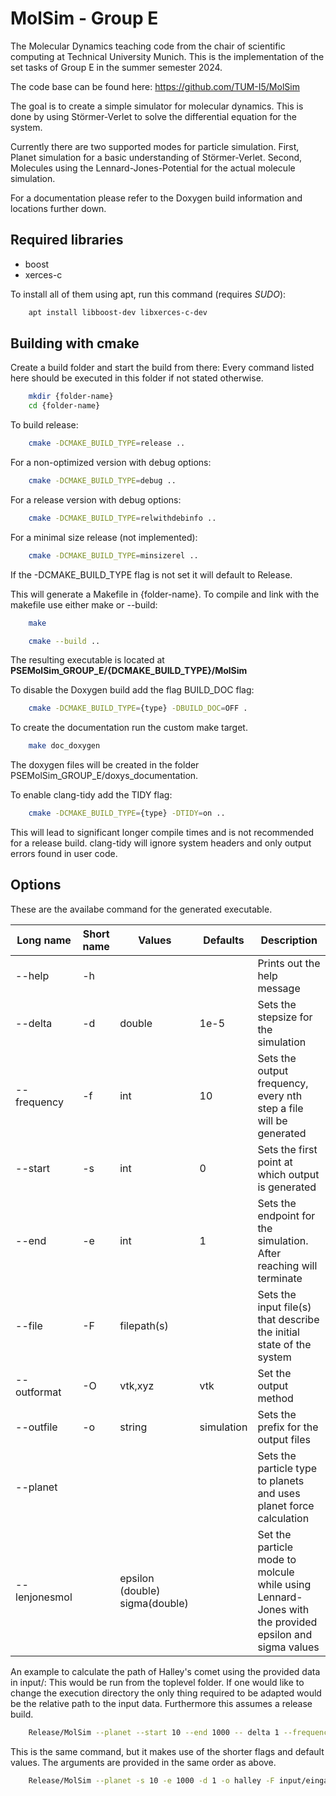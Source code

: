 MolSim - Group E
===

The Molecular Dynamics teaching code from the chair of scientific computing at Technical University Munich.
This is the implementation of the set tasks of Group E in the summer semester 2024.

The code base can be found here: https://github.com/TUM-I5/MolSim

The goal is to create a simple simulator for molecular dynamics.
This is done by using Störmer-Verlet to solve the differential equation for the system.

Currently there are two supported modes for particle simulation.
First, Planet simulation for a basic understanding of Störmer-Verlet.
Second, Molecules using the Lennard-Jones-Potential for the actual molecule simulation.

For a documentation please refer to the Doxygen build information and locations further down.

Required libraries
---
- boost
- xerces-c

To install all of them using apt, run this command (requires *SUDO*):
```bash
    apt install libboost-dev libxerces-c-dev
```
Building with cmake
---
Create a build folder and start the build from there:
Every command listed here should be executed in this folder if not stated otherwise.

```bash
    mkdir {folder-name}
    cd {folder-name}
```

To build release:
```bash
    cmake -DCMAKE_BUILD_TYPE=release .. 
```
For a non-optimized version with debug options:
```bash
    cmake -DCMAKE_BUILD_TYPE=debug .. 
```
For a release version with debug options:
```bash
    cmake -DCMAKE_BUILD_TYPE=relwithdebinfo .. 
```
For a minimal size release (not implemented):
```bash
    cmake -DCMAKE_BUILD_TYPE=minsizerel .. 
```

If the -DCMAKE_BUILD_TYPE flag is not set it will default to Release.

This will generate a Makefile in {folder-name}.
To compile and link with the makefile use either make or --build:
```bash
    make
```
```bash
    cmake --build ..
```
The resulting executable is located at **PSEMolSim_GROUP_E/{DCMAKE_BUILD_TYPE}/MolSim**

To disable the Doxygen build add the flag BUILD_DOC flag:
```bash
    cmake -DCMAKE_BUILD_TYPE={type} -DBUILD_DOC=OFF .
```
To create the documentation run the custom make target.
```bash
	make doc_doxygen
```

The doxygen files will be created in the folder PSEMolSim_GROUP_E/doxys_documentation.

To enable clang-tidy add the TIDY flag:
```bash
    cmake -DCMAKE_BUILD_TYPE={type} -DTIDY=on ..
```

This will lead to significant longer compile times and is not recommended for a release build. clang-tidy will ignore system headers and only output errors found in user code.

Options
---
These are the availabe command for the generated executable.

|Long name      |Short name |Values         			    | Defaults  	| Description												                                            |
|---------------|-----------|-------------------------------|---------------|-------------------------------------------------------------------------------------------------------|
|--help         | -h        |               			    |           	|Prints out the help message										                                    |
|--delta	    | -d	    |double				            | 1e-5  		|Sets the stepsize for the simulation									                                |
|--frequency    | -f        |int            			    | 10        	|Sets the output frequency, every nth step a file will be generated					                    |
|--start        | -s        |int            			    | 0         	|Sets the first point at which output is generated							                            |
|--end          | -e        |int            			    | 1         	|Sets the endpoint for the simulation. After reaching will terminate					                |
|--file         | -F        |filepath(s)    			    |           	|Sets the input file(s) that describe the initial state of the system					                |
|--outformat    | -O        |vtk,xyz       			        | vtk       	|Set the output method											                                        |
|--outfile      | -o        |string         			    | simulation	|Sets the prefix for the output files									                                |
|--planet       |           |               			    |           	|Sets the particle type to planets and uses planet force calculation					                |
|--lenjonesmol  |           |epsilon (double) sigma(double)	|		        |Set the particle mode to molcule while using Lennard-Jones with the provided epsilon and sigma values	|
  

An example to calculate the path of Halley's comet using the provided data in input/:
This would be run from the toplevel folder.
If one would like to change the execution directory the only thing required to be adapted would be the relative path to the input data.
Furthermore this assumes a release build.
```bash
	Release/MolSim --planet --start 10 --end 1000 -- delta 1 --frequency 10 --outformat vtk --outfile halley --file input/eingabe-sonne.txt
```

This is the same command, but it makes use of the shorter flags and default values.
The arguments are provided in the same order as above.
```bash
	Release/MolSim --planet -s 10 -e 1000 -d 1 -o halley -F input/eingabe-sonne.txt
```
